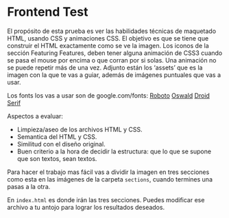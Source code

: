 # Frontend Test

El propósito de esta prueba es ver las habilidades técnicas de maquetado HTML, usando CSS y animaciones CSS. El objetivo es que se tiene que construir el HTML exactamente como se ve la imagen. Los iconos de la sección Featuring Features, deben tener alguna animación de CSS3 cuando se pasa el mouse por encima o que corran por si solas. Una animación no se puede repetir más de una vez. Adjunto están los ‘assets’ que es la imagen con la que te vas a guiar, además de imágenes puntuales que vas a usar.

Los fonts los vas a usar son de google.com/fonts: 
[Roboto](http://www.google.com/fonts/specimen/Roboto) 
[Oswald](http://www.google.com/fonts/specimen/Oswald)
[Droid Serif](http://www.google.com/fonts/specimen/Droid+Serif)

Aspectos a evaluar:
  - Limpieza/aseo de los archivos HTML y CSS.
  - Semantica del HTML y CSS.
  - Similitud con el diseño original.
  - Buen criterio a la hora de decidir la estructura: que lo que se supone que son textos, sean textos.

Para hacer el trabajo mas fácil vas a dividir la imagen en tres secciones como esta en las imágenes de la carpeta `sections`, cuando termines una pasas a la otra.

En `index.html` es donde irán las tres secciones. Puedes modificar ese archivo a tu antojo para lograr los resultados deseados.
